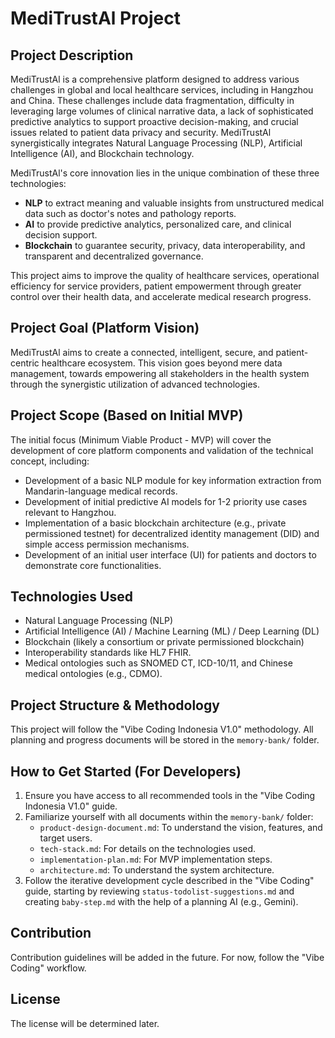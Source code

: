 # MediTrustAl Project

## Project Description

MediTrustAl is a comprehensive platform designed to address various challenges in global and local healthcare services, including in Hangzhou and China. These challenges include data fragmentation, difficulty in leveraging large volumes of clinical narrative data, a lack of sophisticated predictive analytics to support proactive decision-making, and crucial issues related to patient data privacy and security. MediTrustAl synergistically integrates Natural Language Processing (NLP), Artificial Intelligence (AI), and Blockchain technology.

MediTrustAl's core innovation lies in the unique combination of these three technologies:
* **NLP** to extract meaning and valuable insights from unstructured medical data such as doctor's notes and pathology reports.
* **AI** to provide predictive analytics, personalized care, and clinical decision support.
* **Blockchain** to guarantee security, privacy, data interoperability, and transparent and decentralized governance.

This project aims to improve the quality of healthcare services, operational efficiency for service providers, patient empowerment through greater control over their health data, and accelerate medical research progress.

## Project Goal (Platform Vision)

MediTrustAl aims to create a connected, intelligent, secure, and patient-centric healthcare ecosystem. This vision goes beyond mere data management, towards empowering all stakeholders in the health system through the synergistic utilization of advanced technologies.

## Project Scope (Based on Initial MVP)

The initial focus (Minimum Viable Product - MVP) will cover the development of core platform components and validation of the technical concept, including:
* Development of a basic NLP module for key information extraction from Mandarin-language medical records.
* Development of initial predictive AI models for 1-2 priority use cases relevant to Hangzhou.
* Implementation of a basic blockchain architecture (e.g., private permissioned testnet) for decentralized identity management (DID) and simple access permission mechanisms.
* Development of an initial user interface (UI) for patients and doctors to demonstrate core functionalities.

## Technologies Used

* Natural Language Processing (NLP)
* Artificial Intelligence (AI) / Machine Learning (ML) / Deep Learning (DL)
* Blockchain (likely a consortium or private permissioned blockchain)
* Interoperability standards like HL7 FHIR.
* Medical ontologies such as SNOMED CT, ICD-10/11, and Chinese medical ontologies (e.g., CDMO).

## Project Structure & Methodology

This project will follow the "Vibe Coding Indonesia V1.0" methodology. All planning and progress documents will be stored in the `memory-bank/` folder.

## How to Get Started (For Developers)

1.  Ensure you have access to all recommended tools in the "Vibe Coding Indonesia V1.0" guide.
2.  Familiarize yourself with all documents within the `memory-bank/` folder:
    * `product-design-document.md`: To understand the vision, features, and target users.
    * `tech-stack.md`: For details on the technologies used.
    * `implementation-plan.md`: For MVP implementation steps.
    * `architecture.md`: To understand the system architecture.
3.  Follow the iterative development cycle described in the "Vibe Coding" guide, starting by reviewing `status-todolist-suggestions.md` and creating `baby-step.md` with the help of a planning AI (e.g., Gemini).

## Contribution

Contribution guidelines will be added in the future. For now, follow the "Vibe Coding" workflow.

## License

The license will be determined later.
